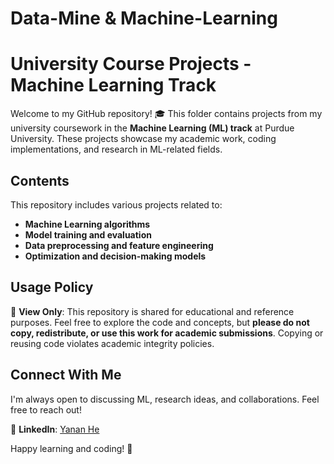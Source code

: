 # Data-Mine & Machine-Learning
# **University Course Projects - Machine Learning Track**

Welcome to my GitHub repository! 🎓 This folder contains projects from my university coursework in the **Machine Learning (ML) track** at Purdue University. These projects showcase my academic work, coding implementations, and research in ML-related fields.

## **Contents**
This repository includes various projects related to:
- **Machine Learning algorithms**
- **Model training and evaluation**
- **Data preprocessing and feature engineering**
- **Optimization and decision-making models**

## **Usage Policy**
🚨 **View Only**: This repository is shared for educational and reference purposes. Feel free to explore the code and concepts, but **please do not copy, redistribute, or use this work for academic submissions**. Copying or reusing code violates academic integrity policies.

## **Connect With Me**
I'm always open to discussing ML, research ideas, and collaborations. Feel free to reach out!


💼 **LinkedIn**: [Yanan He](https://www.linkedin.com/in/yanan-he-23348a2b1/)

Happy learning and coding! 🚀
